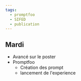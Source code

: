 ```yaml
---
tags:
  - promptfoo
  - SIFED
  - publication
---
```

## Mardi
* Avancé sur le poster
* Promptfoo
	* Création des prompt
	* lancement de l'experience